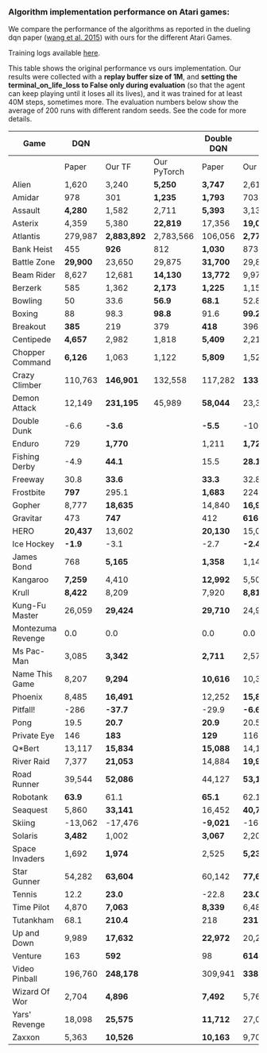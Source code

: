 ### Algorithm implementation performance on Atari games:
We compare the performance of the algorithms as reported in the dueling dqn paper ([wang et al. 2015](https://arxiv.org/pdf/1511.06581.pdf)) with ours for the different Atari Games.

Training logs available [here](https://tensorboard.dev/experiment/XzlbZcmoQkCeVPppg7BR7g).

This table shows the original performance vs ours implementation. Our results were collected with a **replay 
buffer size of 1M**, and **setting the terminal_on_life_loss to False only during evaluation** (so that the agent 
can keep playing until it loses all its lives), and it was trained for at least 40M steps, sometimes more.
The evaluation numbers below show the average of 200 runs with different random seeds. See the code for more
details.

|Game             |DQN       |             |               | Double DQN |               | | Dueling DQN |               | |
|-----------------|----------|-------------|---------------|------------|---------------|-|-------------|---------------|-|
|                 |Paper     |Our TF       |Our PyTorch | Paper      | Our TF     | Our PyTorch | Paper       | Our TF     |Our PyTorch|
|Alien            |1,620     |3,240        |**5,250**     | **3,747**  | 2,618         | | **4,461**   | 2,281         | |
|Amidar           |978       |301          |**1,235**     | **1,793**  | 703           | | **2,354**   | 527           ||
|Assault          |**4,280** |1,582        |2,711         | **5,393**  | 3,132         | | **4,621**   | 2,432         ||
|Asterix          |4,359     |5,380        |**22,819**    | 17,356     | **19,031**    | | **28,188**  | 5,297         ||
|Atlantis         |279,987   |**2,883,892**|2,783,566     | 106,056    | **2,774,910** | | 382,572     | **2,681,685** ||
|Bank Heist       |455       |**926**      |812           | **1,030**  | 873           | | **1,611**   | 976           ||
|Battle Zone      |**29,900**|23,650       |29,875        | **31,700** | 29,820        | | **37,150**  | 34,385        ||
|Beam Rider       |8,627     |12,681       |**14,130**    | **13,772** | 9,978         | | **12,164**  | 8,607         ||
|Berzerk          |585       |1,362        |**2,173**     | **1,225**  | 1,157         | | **1,472**   | 1,182         ||
|Bowling          |50        |33.6         |**56.9**      | **68.1**   | 52.8          | | **65.5**    | 29.3          ||
|Boxing           |88        |98.3         |**98.8**      | 91.6       | **99.2**      | | **99.4**    | 99.1          ||
|Breakout         |**385**   |219          |379           | **418**    | 396.4         | | 345         | **402**       ||
|Centipede        |**4,657** |2,982        |1,818         | **5,409**  | 2,211         | | **7,561**   | 2,516         ||
|Chopper Command  |**6,126** |1,063        |1,122         | **5,809**  | 1,525         | | **11,215**  | 1,396         ||
|Crazy Climber    |110,763   |**146,901**  |132,558       | 117,282    | **133,573**   | | **143,570** | 142,660       ||
|Demon Attack     |12,149    |**231,195**  |45,989        | **58,044** | 23,389        | | 60,813      | **266,976**   ||
|Double Dunk      |-6.6      |**-3.6**     | | **-5.5**   | -10.2         | | 0.1         | **0.5**       ||
|Enduro           |729       |**1,770**    | | 1,211      | **1,728**     | | **2,258**   | 1,829         ||
|Fishing Derby    |-4.9      |**44.1**     | | 15.5       | **28.1**      | | **46.4**    | 18.0          ||
|Freeway          |30.8      |**33.6**     | | **33.3**   | 32.8          | | 0.0         | **33.1**      ||
|Frostbite        |**797**   |295.1        | | **1,683**  | 224.1         | | **4,672**   | 1,498         ||
|Gopher           |8,777     |**18,635**   | | 14,840     | **16,954**    | | 15,718      | **18,982**    ||
|Gravitar         |473       |**747**      | | 412        | **616**       | | 588         | **715**       ||
|HERO             |**20,437**|13,602       | | **20,130** | 15,039        | | **20,818**  | 14,652        ||
|Ice Hockey       |**-1.9**  |-3.1         | | -2.7       | **-2.4**      | | **0.5**     | -2.8          ||
|James Bond       |768       |**5,165**    | | **1,358**  | 1,143         | | **1,312**   | 1,131         ||
|Kangaroo         |**7,259** |4,410        | | **12,992** | 5,508         | | **14,854**  | 4,601         ||
|Krull            |**8,422** |8,209        | | 7,920      | **8,813**     | | **11,451**  | 8,407         ||
|Kung-Fu Master   |26,059    |**29,424**   | | **29,710** | 24,916        | | 34,294      | **34,698**    ||
|Montezuma Revenge|0.0       |0.0          | | 0.0        | 0.0           | | 0.0         | 0.0           ||
|Ms Pac-Man       |3,085     |**3,342**    | | **2,711**  | 2,578         | | **6,283**   | 3,132         ||
|Name This Game   |8,207     |**9,294**    | | **10,616** | 10,313        | | **11,971**  | 9,315         ||
|Phoenix          |8,485     |**16,491**   | | 12,252     | **15,866**    | | **23,092**  | 9,178         ||
|Pitfall!         |-286      |**-37.7**    | | -29.9      | **-6.6**      | | **0.0**     | -88.4         ||
|Pong             |19.5      |**20.7**     | | **20.9**   | 20.5          | | **21.0**    | 20.7          ||
|Private Eye      |146       |**183**      | | **129**    | 116           | | 103         | **129**       ||
|Q*Bert           |13,117    |**15,834**   | | **15,088** | 14,100        | | **19,220**  | 14,548        ||
|River Raid       |7,377     |**21,053**   | | 14,884     | **19,931**    | | **21,162**  | 19,061        ||
|Road Runner      |39,544    |**52,086**   | | 44,127     | **53,132**    | | **69,524**  | 52,061        ||
|Robotank         |**63.9**  |61.1         | | **65.1**   | 62.1          | | **65.3**    | 62.0          ||
|Seaquest         |5,860     |**33,141**   | | 16,452     | **40,700**    | | **50,254**  | 24,952        ||
|Skiing           |-13,062   |-17,476      | | **-9,021** | -16,244       | | **-8,857**  | -29,975       ||
|Solaris          |**3,482** |1,002        | | **3,067**  | 2,201         | | **2,250**   | 1,743         ||
|Space Invaders   |1,692     |**1,974**    | | 2,525      | **5,239**     | | **6,427**   | 1,836         ||
|Star Gunner      |54,282    |**63,604**   | | 60,142     | **77,646**    | | **89,238**  | 67,645        ||
|Tennis           |12.2      |**23.0**     | | -22.8      | **23.0**      | | 5.1         | **21,2**      ||
|Time Pilot       |4,870     |**7,063**    | | **8,339**  | 6,485         | | **11,666**  | 6,745         ||
|Tutankham        |68.1      |**210.4**    | | 218        | **231**       | | 211         | **223**       ||
|Up and Down      |9,989     |**17,632**   | | **22,972** | 20,235        | | **44,939**  | 24,880        ||
|Venture          |163       |**592**      | | 98         | **614**       | | 497         | **1,092**     ||
|Video Pinball    |196,760   |**248,178**  | | 309,941    | **338,382**   | | 98,209      | **284,487**   ||
|Wizard Of Wor    |2,704     |**4,896**    | | **7,492**  | 5,769         | | **7,855**   | 4,224         ||
|Yars' Revenge    |18,098    |**25,575**   | | **11,712** | 27,087        | | **49,622**  | 26,072        ||
|Zaxxon           |5,363     |**10,526**   | | **10,163** | 9,706         | | **12,944**  | 10,925        ||
